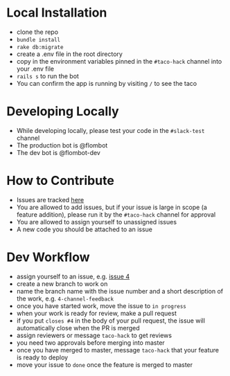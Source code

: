# Local Installation
- clone the repo
- `bundle install`
- `rake db:migrate`
- create a .env file in the root directory
- copy in the environment variables pinned in the `#taco-hack` channel into your .env file
- `rails s` to run the bot
- You can confirm the app is running by visiting `/` to see the taco

# Developing Locally
- While developing locally, please test your code in the `#slack-test` channel
- The production bot is @flombot
- The dev bot is @flombot-dev

# How to Contribute
- Issues are tracked [here](https://github.com/flatiron-school/flombot/projects/1)
- You are allowed to add issues, but if your issue is large in scope (a feature addition), please run it by the `#taco-hack` channel for approval
- You are allowed to assign yourself to unassigned issues
- A new code you should be attached to an issue

# Dev Workflow
- assign yourself to an issue, e.g. [issue 4](https://github.com/flatiron-school/flombot/issues/4)
- create a new branch to work on
- name the branch name with the issue number and a short description of the work, e.g. `4-channel-feedback`
- once you have started work, move the issue to `in progress`
- when your work is ready for review, make a pull request
- if you put `closes #4` in the body of your pull request, the issue will automatically close when the PR is merged
- assign reviewers or message `taco-hack` to get reviews
- you need two approvals before merging into master
- once you have merged to master, message `taco-hack` that your feature is ready to deploy
- move your issue to `done` once the feature is merged to master
